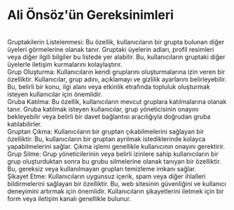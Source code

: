 <h1>Ali Önsöz'ün Gereksinimleri</h1>
<br>
Gruptakilerin Listelenmesi:
Bu özellik, kullanıcıların bir grupta bulunan diğer üyeleri görmelerine olanak tanır. Gruptaki üyelerin adları, profil resimleri veya diğer ilgili bilgiler bu listede yer alabilir. Bu, kullanıcıların gruptaki diğer üyelerle iletişim kurmalarını kolaylaştırır.
<br>
Grup Oluşturma:
Kullanıcıların kendi gruplarını oluşturmalarına izin veren bir özelliktir. Kullanıcılar, grup adını, açıklamayı ve gizlilik ayarlarını belirleyebilir. Bu, belirli bir konu, ilgi alanı veya etkinlik etrafında topluluk oluşturmak isteyen kullanıcılar için önemlidir.
<br>
Gruba Katılma:
Bu özellik, kullanıcıların mevcut gruplara katılmalarına olanak tanır. Gruba katılmak isteyen kullanıcılar, grup yöneticisinin onayını bekleyebilir veya belirli bir davet bağlantısı aracılığıyla doğrudan gruba katılabilirler.
<br>
Gruptan Çıkma:
Kullanıcıların bir gruptan çıkabilmelerini sağlayan bir özelliktir. Bu, kullanıcıların bir gruptan ayrılmak istediklerinde kolayca yapabilmelerini sağlar. Çıkma işlemi genellikle kullanıcının onayını gerektirir.
<br>
Grup Silme:
Grup yöneticilerinin veya belirli izinlere sahip kullanıcıların bir grup oluşturduktan sonra bu grubu silmelerine olanak tanıyan bir özelliktir. Bu, gereksiz veya kullanılmayan grupları temizleme imkanı sağlar.
<br>
Şikayet Etme:
Kullanıcıların uygunsuz içerik, spam veya diğer ihlalleri bildirmelerini sağlayan bir özelliktir. Bu, web sitesinin güvenliğini ve kullanıcı deneyimini artırmak için önemlidir. Kullanıcıların şikayetlerini iletmek için bir form veya iletişim kanalı genellikle bulunur.
